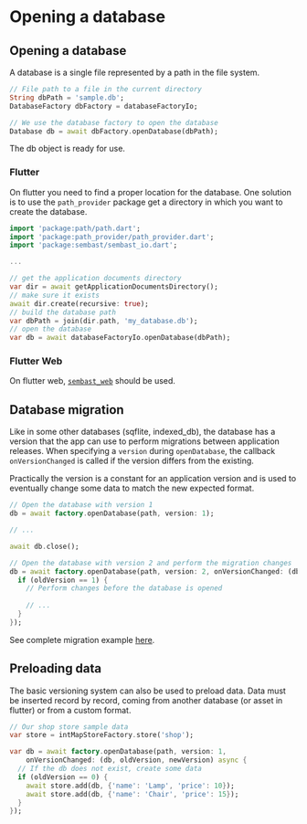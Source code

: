 # Opening a database

## Opening a database

A database is a single file represented by a path in the file system.

```dart
// File path to a file in the current directory
String dbPath = 'sample.db';
DatabaseFactory dbFactory = databaseFactoryIo;

// We use the database factory to open the database
Database db = await dbFactory.openDatabase(dbPath);
```

The db object is ready for use.

### Flutter

On flutter you need to find a proper location for the database. One solution is to use the `path_provider` package get
 a directory in which you want to create the database.

```dart
import 'package:path/path.dart';
import 'package:path_provider/path_provider.dart';
import 'package:sembast/sembast_io.dart';

...

// get the application documents directory
var dir = await getApplicationDocumentsDirectory();
// make sure it exists
await dir.create(recursive: true);
// build the database path
var dbPath = join(dir.path, 'my_database.db');
// open the database
var db = await databaseFactoryIo.openDatabase(dbPath);
```

### Flutter Web

On flutter web, [`sembast_web`](https://pub.dev/packages/sembast_web) should be used.

## Database migration

Like in some other databases (sqflite, indexed_db), the database has a version that the app can use to perform migrations
between application releases. When specifying a `version` during `openDatabase`, the callback `onVersionChanged` is called if the version
differs from the existing.

Practically the version is a constant for an application version and is used to eventually
change some data to match the new expected format.

```dart
// Open the database with version 1
db = await factory.openDatabase(path, version: 1);

// ...

await db.close();

// Open the database with version 2 and perform the migration changes
db = await factory.openDatabase(path, version: 2, onVersionChanged: (db, oldVersion, newVersion) {
  if (oldVersion == 1) {
    // Perform changes before the database is opened
    
    // ...
  }
});
```

See complete migration example [here](migration_example.md).

## Preloading data

The basic versioning system can also be used to preload data. Data must be inserted record by record, coming
from another database (or asset in flutter) or from a custom format.

```dart
// Our shop store sample data
var store = intMapStoreFactory.store('shop');

var db = await factory.openDatabase(path, version: 1,
    onVersionChanged: (db, oldVersion, newVersion) async {
  // If the db does not exist, create some data
  if (oldVersion == 0) {
    await store.add(db, {'name': 'Lamp', 'price': 10});
    await store.add(db, {'name': 'Chair', 'price': 15});
  }
});
```